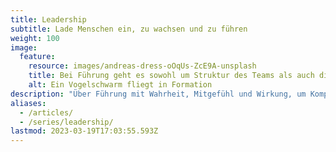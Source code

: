 ```yaml
---
title: Leadership
subtitle: Lade Menschen ein, zu wachsen und zu führen
weight: 100
image:
  feature:
    resource: images/andreas-dress-oOqUs-ZcE9A-unsplash
    title: Bei Führung geht es sowohl um Struktur des Teams als auch die Gestaltungsfreiheit des Invididuums
    alt: Ein Vogelschwarm fliegt in Formation
description: "Über Führung mit Wahrheit, Mitgefühl und Wirkung, um Komplexität, Mehrdeutigkeit und Konflikte zu meistern"
aliases:
  - /articles/
  - /series/leadership/
lastmod: 2023-03-19T17:03:55.593Z
---
```

